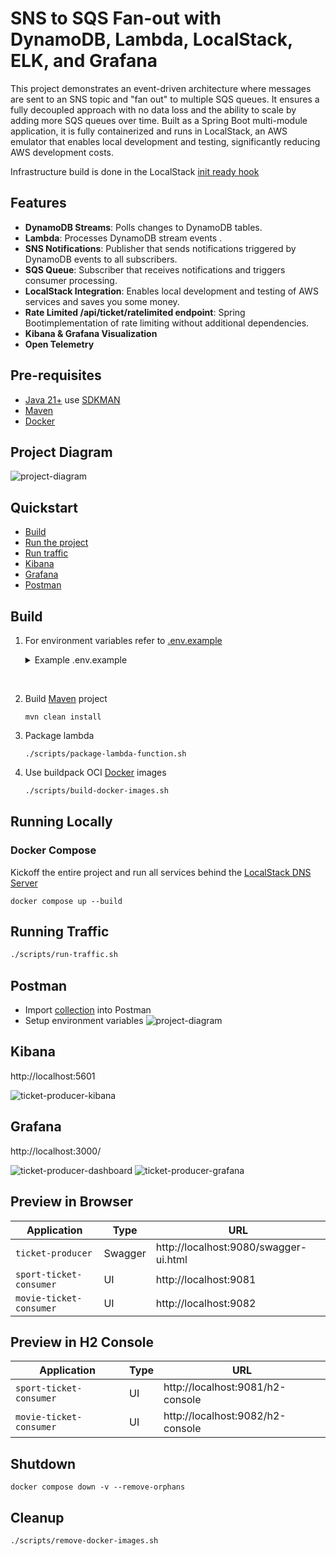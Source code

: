 
# SNS to SQS Fan-out with DynamoDB, Lambda, LocalStack, ELK, and Grafana

This project demonstrates an event-driven architecture where messages are sent to an SNS topic and "fan out" to multiple SQS queues. It ensures a fully decoupled approach with no data loss and the ability to scale by adding more SQS queues over time. Built as a Spring Boot multi-module application, it is fully containerized and runs in LocalStack, an AWS emulator that enables local development and testing, significantly reducing AWS development costs. 

Infrastructure build is done in the LocalStack [init ready hook](https://docs.localstack.cloud/references/init-hooks/)

## Features  

- **DynamoDB Streams**: Polls changes to DynamoDB tables.  
- **Lambda**: Processes DynamoDB stream events .  
- **SNS Notifications**: Publisher that sends notifications triggered by DynamoDB events to all subscribers.  
- **SQS Queue**: Subscriber that receives notifications and triggers consumer processing.  
- **LocalStack Integration**: Enables local development and testing of AWS services and saves you some money.
- **Rate Limited /api/ticket/ratelimited endpoint**: Spring Bootimplementation of rate limiting without additional dependencies.
- **Kibana & Grafana Visualization**
- **Open Telemetry**


## Pre-requisites
* [Java 21+](https://www.oracle.com/java/technologies/downloads/#java21) use [SDKMAN](https://sdkman.io/)
* [Maven](https://maven.apache.org/)
* [Docker](https://www.docker.com/get-started)

## Project Diagram
![project-diagram](documentation/project-diagram.jpg)

## Quickstart

- [Build](#build)
- [Run the project](#running-locally)
- [Run traffic](#running-traffic)
- [Kibana](#kibana)
- [Grafana](#grafana)
- [Postman](#postman)




## Build

1. For environment variables refer to [.env.example](.env.example)
    <details>
    <summary>Example .env.example</summary>
    <ul>
      <li>
        
        # Demo App version
        IMAGE_VERSION=1.0.0

        # Dependent images
        COLLECTOR_CONTRIB_IMAGE=ghcr.io/open-telemetry/opentelemetry-collector-releases/opentelemetry-collector-contrib:0.116.1
        JAEGERTRACING_IMAGE=jaegertracing/all-in-one:latest
        GRAFANA_IMAGE=grafana/grafana:11.4.0
        PROMETHEUS_IMAGE=quay.io/prometheus/prometheus:v2.48.0

        # LocalStack
        AWS_DEFAULT_REGION=us-east-1
        AWS_REGION=us-west-1
        AWS_ACCESS_KEY_ID=key
        AWS_SECRET_ACCESS_KEY=secret
        AWS_LAMBDA_EXEC_WRAPPER=/opt/otel-handler
        SERVICES=dynamodb,sns,sqs,lambda

        TICKET_PRODUCER_URL=http://ticket-producer:9080
        DEBUG=1


        # OpenTelemetry Collector
        HOST_FILESYSTEM=/
        DOCKER_SOCK=/var/run/docker.sock
        OTEL_COLLECTOR_HOST=otel-collector
        OTEL_COLLECTOR_PORT_GRPC=4317
        OTEL_COLLECTOR_PORT_HTTP=4318
        OTEL_COLLECTOR_CONFIG=./docker/otel-collector/otel-config.yaml
        OTEL_EXPORTER_OTLP_ENDPOINT=http://${OTEL_COLLECTOR_HOST}:${OTEL_COLLECTOR_PORT_GRPC}
        PUBLIC_OTEL_EXPORTER_OTLP_TRACES_ENDPOINT=http://localhost:8080/otlp-http/v1/traces

        # OpenTelemetry Resource Definitions
        OTEL_RESOURCE_ATTRIBUTES=service.namespace=ticketing-demo,service.version=${IMAGE_VERSION}

        # Metrics Temporality
        OTEL_EXPORTER_OTLP_METRICS_TEMPORALITY_PREFERENCE=cumulative

        # ******************
        # Core Demo Services
        # ******************
        # Ticket Producer Service
        TICKET_PRODUCER_PORT=9080
        TICKET_PRODUCER_RATE_LIMIT=5
        TICKET_PRODUCER_RATE_DURATIONINMS=10000

        # Sport Ticket Consumer Service
        SPORT_CONSUMER_PORT=9081

        # Movie Ticket Consumer Service
        MOVIE_CONSUMER_PORT=9082

        # ******************
        # ELK Stack
        # ******************
        # Version of Elastic products, previously used 7.17.25
        STACK_VERSION=8.16.1
        # Password for the 'elastic' user (at least 6 characters)
        ELASTIC_PASSWORD=r34lys3cur3
        # Password for the 'kibana_system' user (at least 6 characters)
        KIBANA_PASSWORD=r34lys3cur3
        # Set the cluster name
        CLUSTER_NAME=docker-cluster
        # Set to 'basic' or 'trial' to automatically start the 30-day trial
        LICENSE=basic
        # Port to expose Elasticsearch HTTP API to the host
        ES_PORT=9200
        # Port to expose Kibana to the host
        KIBANA_PORT=5601
        # Increase or decrease based on the available host memory (in bytes)
        MEM_LIMIT=1073741824
        # SAMPLE Predefined Key only to be used in POC environments
        ENCRYPTION_KEY='M60QN2cT30NHwwtGLJ3ERYJGFw8p9Q1MdSgerE79HT4='

        # HOST=localhost
        PORT=9080

        # ********************
        # Open Telemetry Components
        # ********************
        # Grafana
        GRAFANA_SERVICE_PORT=3000

        # Jaeger
        JAEGER_SERVICE_PORT=16686
        JAEGER_SERVICE_HOST=jaeger

        # Prometheus
        PROMETHEUS_SERVICE_PORT=9090
        PROMETHEUS_SERVICE_HOST=prometheus
        PROMETHEUS_CONFIG=./docker/prometheus/prometheus-config.yaml
        PROMETHEUS_ADDR=${PROMETHEUS_SERVICE_HOST}:${PROMETHEUS_SERVICE_PORT}
      </li>
    </ul>
    </details>
  <br>

2. Build [Maven](https://maven.apache.org/) project
    ```
    mvn clean install
    ```
3. Package lambda
    ```
    ./scripts/package-lambda-function.sh
    ```
4. Use buildpack OCI [Docker](https://docs.docker.com/desktop/) images
    ``` sh
    ./scripts/build-docker-images.sh
    ```

## Running Locally

### Docker Compose

Kickoff the entire project and run all services behind the [LocalStack DNS Server](https://blog.localstack.cloud/2024-03-04-making-connecting-to-localstack-easier/) 

```
docker compose up --build
```

## Running Traffic
``` sh 
./scripts/run-traffic.sh
  ```
## Postman
- Import [collection](./ticketing.postman_collection.json) into Postman
- Setup environment variables
![project-diagram](documentation/postman-variables.png)

## Kibana
http://localhost:5601

![ticket-producer-kibana](documentation/ticket-producer-kibana.png)

## Grafana
http://localhost:3000/

![ticket-producer-dashboard](documentation/ticket-producer-dashboard.png)
![ticket-producer-grafana](documentation/sport-consumer-heatmap-grafana.png)

## Preview in Browser

| Application     | Type    | URL                                     |
|-----------------|---------|-----------------------------------------|
| `ticket-producer` | Swagger | http://localhost:9080/swagger-ui.html |
| `sport-ticket-consumer` | UI      | http://localhost:9081                  |
| `movie-ticket-consumer` | UI      | http://localhost:9082                  |

## Preview in H2 Console

| Application     | Type    | URL                                     |
|-----------------|---------|-----------------------------------------|
| `sport-ticket-consumer` | UI      | http://localhost:9081/h2-console               |
| `movie-ticket-consumer` | UI      | http://localhost:9082/h2-console                  |


## Shutdown

```
docker compose down -v --remove-orphans
```

## Cleanup

``` sh
./scripts/remove-docker-images.sh 
```
